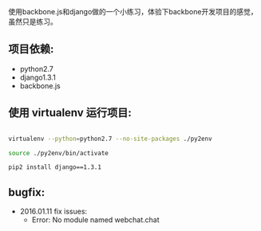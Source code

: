 使用backbone.js和django做的一个小练习，体验下backbone开发项目的感觉，虽然只是练习。


## 项目依赖:

- python2.7
- django1.3.1
- backbone.js


## 使用 virtualenv 运行项目:

```bash

virtualenv --python=python2.7 --no-site-packages ./py2env

source ./py2env/bin/activate

pip2 install django==1.3.1


```


## bugfix:

- 2016.01.11 fix issues:
    - Error: No module named webchat.chat

